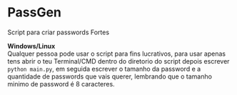 # PassGen
Script para criar passwords Fortes

**Windows/Linux**<br>
Qualquer pessoa pode usar o script para fins lucrativos, para usar apenas tens abrir o teu Terminal/CMD dentro do diretorio do script depois escrever `python main.py`, em seguida escrever o tamanho da password e a quantidade de passwords que vais querer, lembrando que o tamanho minimo de password é 8 caracteres.
